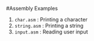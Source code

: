 #Assembly Examples

1. `char.asm` : Printing a character
2. `string.asm` : Printing a string
3. `input.asm` : Reading user input
